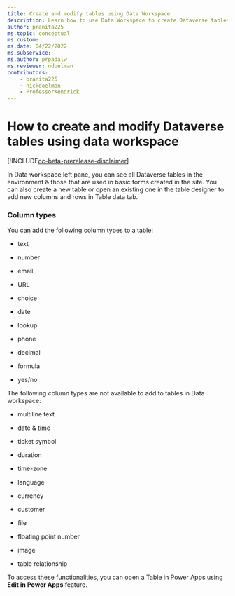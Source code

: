 ```yaml
---
title: Create and modify tables using Data Workspace
description: Learn how to use Data Workspace to create Dataverse tables.
author: pranita225
ms.topic: conceptual
ms.custom: 
ms.date: 04/22/2022
ms.subservice:
ms.author: prpadalw
ms.reviewer: ndoelman
contributors:
    - pranita225
    - nickdoelman
    - ProfessorKendrick
---
```


# How to create and modify Dataverse tables using data workspace

[!INCLUDE[cc-beta-prerelease-disclaimer](../includes/cc-beta-prerelease-disclaimer.md)]

In Data workspace left pane, you can see all Dataverse tables in the environment & those that are used in basic forms created in the site. You can also create a new table or open an existing one in the table designer to add new columns and rows in Table data tab.



### Column types

You can add the following column types to a table:

- text

- number

- email

- URL

- choice

- date

- lookup

- phone

- decimal

- formula

- yes/no

The following column types are not available to add to tables in Data workspace:

- multiline text

- date & time

- ticket symbol

- duration

- time-zone

- language

- currency

- customer

- file

- floating point number

- image

- table relationship

To access these functionalities, you can open a Table in Power Apps using **Edit in Power Apps** feature.